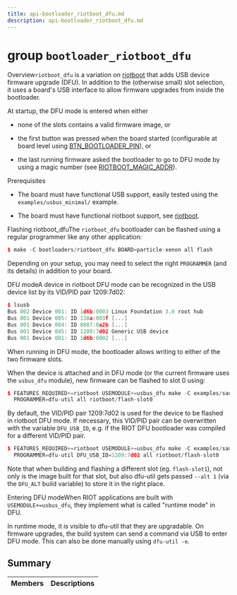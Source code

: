 ```yaml
---
title: api-bootloader_riotboot_dfu.md
description: api-bootloader_riotboot_dfu.md
---
```

# group `bootloader_riotboot_dfu` 

Overview`riotboot_dfu` is a variation on [riotboot](./doc/starlight-docs/src/content/docs/apidoc/api-undefined.md#group__bootloader__riotboot) that adds USB device firmware upgrade (DFU). In addition to the (otherwise small) slot selection, it uses a board's USB interface to allow firmware upgrades from inside the bootloader.

At startup, the DFU mode is entered when either

* none of the slots contains a valid firmware image, or

* the first button was pressed when the board started (configurable at board level using [BTN_BOOTLOADER_PIN](./doc/starlight-docs/src/content/docs/apidoc/api-undefined.md#bootloader__selection_8h_1a323ce5c8a5067b0432cbdfc1cbf0c5dd)), or

* the last running firmware asked the bootloader to go to DFU mode by using a magic number (see [RIOTBOOT_MAGIC_ADDR](./doc/starlight-docs/src/content/docs/apidoc/api-undefined.md#magic_8h_1ad09578e99ce9367530b82cf74f0d74d2)).

Prerequisites

* The board must have functional USB support, easily tested using the `examples/usbus_minimal/` example.

* The board must have functional riotboot support, see [riotboot](./doc/starlight-docs/src/content/docs/apidoc/api-undefined.md#group__bootloader__riotboot).

Flashing riotboot_dfuThe `riotboot_dfu` bootloader can be flashed using a regular programmer like any other application:

```cpp
$ make -C bootloaders/riotboot_dfu BOARD=particle-xenon all flash
```

Depending on your setup, you may need to select the right `PROGRAMMER` (and its details) in addition to your board.

DFU modeA device in riotboot DFU mode can be recognized in the USB device list by its VID/PID pair 1209:7d02:

```cpp
$ lsusb
Bus 002 Device 001: ID 1d6b:0003 Linux Foundation 3.0 root hub
Bus 001 Device 005: ID 138a:003f [...]
Bus 001 Device 004: ID 8087:0a2b [...]
Bus 001 Device 045: ID 1209:7d02 Generic USB device
Bus 001 Device 001: ID 1d6b:0002 [...]
```

When running in DFU mode, the bootloader allows writing to either of the two firmware slots.

When the device is attached and in DFU mode (or the current firmware uses the `usbus_dfu` module), new firmware can be flashed to slot 0 using:

```cpp
$ FEATURES_REQUIRED+=riotboot USEMODULE+=usbus_dfu make -C examples/saul BOARD=particle-xenon \
  PROGRAMMER=dfu-util all riotboot/flash-slot0
```

By default, the VID/PID pair 1209:7d02 is used for the device to be flashed in riotboot DFU mode. If necessary, this VID/PID pair can be overwritten with the variable `DFU_USB_ID`, e.g. if the RIOT DFU bootloader was compiled for a different VID/PID pair.

```cpp
$ FEATURES_REQUIRED+=riotboot USEMODULE+=usbus_dfu make -C examples/saul BOARD=particle-xenon \
  PROGRAMMER=dfu-util DFU_USB_ID=1209:7d02 all riotboot/flash-slot0
```

Note that when building and flashing a different slot (eg. `flash-slot1`), not only is the image built for that slot, but also dfu-util gets passed `--alt 1` (via the `DFU_ALT` build variable) to store it in the right place.

Entering DFU modeWhen RIOT applications are built with `USEMODULE+=usbus_dfu`, they implement what is called "runtime mode" in DFU.

In runtime mode, it is visible to dfu-util that they are upgradable. On firmware upgrades, the build system can send a command via USB to enter DFU mode. This can also be done manually using `dfu-util -e`.

## Summary

 Members                        | Descriptions                                
--------------------------------|---------------------------------------------

